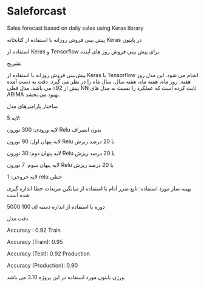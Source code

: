 # Saleforcast
Sales forecast based on daily sales using Keras library

پیش بینی فروش روزانه با استفاده از کتابخانه  Keras در پایتون


استفاده از Keras و Tensorflow برای پیش بینی فروش روز های آینده.



تشریح

پیش‌بینی فروش روزانه با استفاده از Keras با Tensorflow انجام می‌ شود.
این مدل روز هفته، روز ماه، هفته ماه، هفته سال، سال ماه را در نظر می گیرد. 
دقت به دست آمده بیش از 92٪ می باشد.
مدل فعلی NN ثابت کرده است که عملکرد را نسبت به مدل های ARIMA بهبود می بخشد.

ساختار پارامترهای مدل


5 لایه:


 لایه ورودی: 300 نورون Relu بدون انصراف
 
 لایه پنهان اول: 90 نورون Relu با 20 درصد ریزش
 
 لایه پنهان دوم: 30 نورون Relu با 20 درصد ریزش
 
 لایه پنهان سوم: 7 نورون Relu با 20 درصد ریزش
 
 لایه خروجی: 1 relu خطی

 
 
 

بهینه ساز مورد استفاده: تابع ضرر آدام با استفاده از میانگین مربعات خطا اندازه گیری شده است



 
 5000 دوره با استفاده از اندازه دسته ای 100

دقت مدل

Accuracy : 0.92 Train

Accuracy (Train): 0.95

Accuracy (Test): 0.92 Production

Accuracy (Production): 0.90

 ورژن پایتون مورد استفاده در این پروژه 3.10 می باشد.
